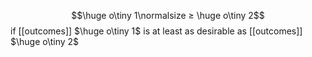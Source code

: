 $$\huge o\tiny 1\normalsize ≥ \huge o\tiny 2$$
if [[outcomes]] $\huge o\tiny 1$ is at least as desirable as [[outcomes]] $\huge o\tiny 2$